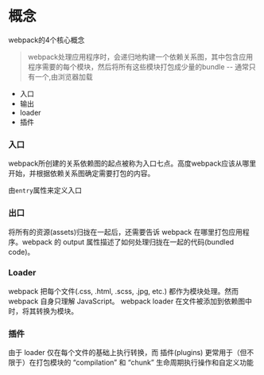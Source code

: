# 概念
webpack的4个核心概念

>webpack处理应用程序时，会递归地构建一个依赖关系图，其中包含应用程序需要的每个模块，然后将所有这些模块打包成少量的bundle -- 通常只有一个,由浏览器加载

* 入口
* 输出
* loader
* 插件

### 入口

webpack所创建的关系依赖图的起点被称为入口七点。高度webpack应该从哪里开始，并根据依赖关系图确定需要打包的内容。

由`entry`属性来定义入口

### 出口
将所有的资源(assets)归拢在一起后，还需要告诉 webpack 在哪里打包应用程序。webpack 的 output 属性描述了如何处理归拢在一起的代码(bundled code)。

### Loader

webpack 把每个文件(.css, .html, .scss, .jpg, etc.) 都作为模块处理。然而 webpack 自身只理解 JavaScript。
webpack loader 在文件被添加到依赖图中时，将其转换为模块。


### 插件

由于 loader 仅在每个文件的基础上执行转换，而 插件(plugins) 更常用于（但不限于）在打包模块的 “compilation” 和 “chunk” 生命周期执行操作和自定义功能


